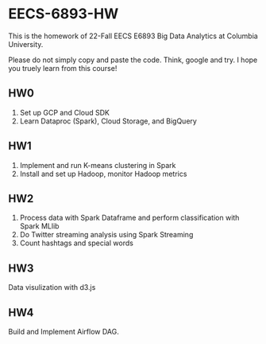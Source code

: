 # EECS-6893-HW
This is the homework of 22-Fall EECS E6893 Big Data Analytics at Columbia University.

Please do not simply copy and paste the code. Think, google and try. I hope you truely learn from this course!

## HW0
1. Set up GCP and Cloud SDK
2. Learn Dataproc (Spark), Cloud Storage, and BigQuery

## HW1
1. Implement and run K-means clustering in Spark
2. Install and set up Hadoop, monitor Hadoop metrics

## HW2
1. Process data with Spark Dataframe and perform classification with Spark MLlib
2. Do Twitter streaming analysis using Spark Streaming
3. Count hashtags and special words

## HW3
Data visulization with d3.js

## HW4
Build and Implement Airflow DAG.
